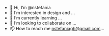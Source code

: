 - 👋 Hi, I’m @nstefania 
- 👀 I’m interested in design and ...
- 🌱 I’m currently learning ...
- 💞️ I’m looking to collaborate on ...
- 📫 How to reach me nstefaniagh@gmail.com...

<!---
nstefania/nstefania is a ✨ special ✨ repository because its `README.md` (this file) appears on your GitHub profile.
You can click the Preview link to take a look at your changes.
--->
